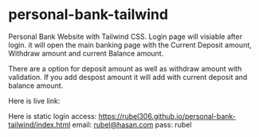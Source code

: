 # personal-bank-tailwind
Personal Bank Website with Tailwind CSS. Login page will visiable after login. it will open the main banking page with the Current Deposit amount, Withdraw amount and current Balance amount. 

There are a option for deposit amount as well as withdraw amount with validation. If you add despost amount it will add with current deposit and balance amount. 

Here is live link: 

Here is static login access: https://rubel306.github.io/personal-bank-tailwind/index.html
email: rubel@hasan.com
pass: rubel
